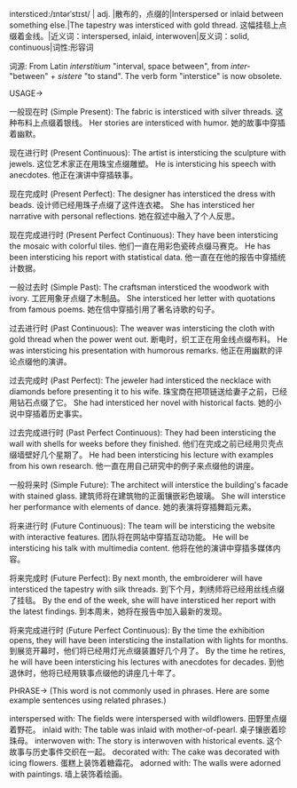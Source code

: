 intersticed:/ɪntərˈstɪst/ | adj. |散布的，点缀的|Interspersed or inlaid between something else.|The tapestry was intersticed with gold thread. 这幅挂毯上点缀着金线。|近义词：interspersed, inlaid, interwoven|反义词：solid, continuous|词性:形容词

词源: From Latin *interstitium* "interval, space between", from *inter-* "between" + *sistere* "to stand".  The verb form "interstice" is now obsolete.

USAGE->

一般现在时 (Simple Present):
The fabric is intersticed with silver threads.  这种布料上点缀着银线。
Her stories are intersticed with humor. 她的故事中穿插着幽默。

现在进行时 (Present Continuous):
The artist is intersticing the sculpture with jewels.  这位艺术家正在用珠宝点缀雕塑。
He is intersticing his speech with anecdotes. 他正在演讲中穿插轶事。

现在完成时 (Present Perfect):
The designer has intersticed the dress with beads. 设计师已经用珠子点缀了这件连衣裙。
She has intersticed her narrative with personal reflections.  她在叙述中融入了个人反思。

现在完成进行时 (Present Perfect Continuous):
They have been intersticing the mosaic with colorful tiles. 他们一直在用彩色瓷砖点缀马赛克。
He has been intersticing his report with statistical data. 他一直在在他的报告中穿插统计数据。

一般过去时 (Simple Past):
The craftsman intersticed the woodwork with ivory. 工匠用象牙点缀了木制品。
She intersticed her letter with quotations from famous poems.  她在信中穿插引用了著名诗歌的句子。

过去进行时 (Past Continuous):
The weaver was intersticing the cloth with gold thread when the power went out.  断电时，织工正在用金线点缀布料。
He was intersticing his presentation with humorous remarks. 他正在用幽默的评论点缀他的演讲。

过去完成时 (Past Perfect):
The jeweler had intersticed the necklace with diamonds before presenting it to his wife.  珠宝商在把项链送给妻子之前，已经用钻石点缀了它。
She had intersticed her novel with historical facts.  她的小说中穿插着历史事实。

过去完成进行时 (Past Perfect Continuous):
They had been intersticing the wall with shells for weeks before they finished.  他们在完成之前已经用贝壳点缀墙壁好几个星期了。
He had been intersticing his lecture with examples from his own research. 他一直在用自己研究中的例子来点缀他的讲座。

一般将来时 (Simple Future):
The architect will interstice the building's facade with stained glass. 建筑师将在建筑物的正面镶嵌彩色玻璃。
She will interstice her performance with elements of dance. 她的表演将穿插舞蹈元素。

将来进行时 (Future Continuous):
The team will be intersticing the website with interactive features.  团队将在网站中穿插互动功能。
He will be intersticing his talk with multimedia content. 他将在他的演讲中穿插多媒体内容。

将来完成时 (Future Perfect):
By next month, the embroiderer will have intersticed the tapestry with silk threads. 到下个月，刺绣师将已经用丝线点缀了挂毯。
By the end of the week, she will have intersticed her report with the latest findings.  到本周末，她将在报告中加入最新的发现。

将来完成进行时 (Future Perfect Continuous):
By the time the exhibition opens, they will have been intersticing the installation with lights for months.  到展览开幕时，他们将已经用灯光点缀装置好几个月了。
By the time he retires, he will have been intersticing his lectures with anecdotes for decades.  到他退休时，他将已经用轶事点缀他的讲座几十年了。


PHRASE->
(This word is not commonly used in phrases.  Here are some example sentences using related phrases.)

interspersed with: The fields were interspersed with wildflowers. 田野里点缀着野花。
inlaid with: The table was inlaid with mother-of-pearl. 桌子镶嵌着珍珠母。
interwoven with: The story is interwoven with historical events.  这个故事与历史事件交织在一起。
decorated with: The cake was decorated with icing flowers. 蛋糕上装饰着糖霜花。
adorned with: The walls were adorned with paintings. 墙上装饰着绘画。
